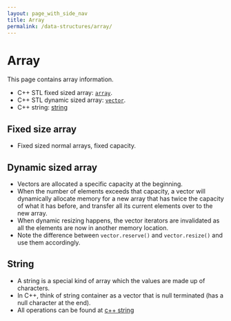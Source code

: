 ```yaml
---
layout: page_with_side_nav
title: Array
permalink: /data-structures/array/
---
```


# Array
This page contains array information. 
- C++ STL fixed sized array: [`array`](http://www.cplusplus.com/reference/array/array/).
- C++ STL dynamic sized array: [`vector`](http://www.cplusplus.com/reference/vector/vector/).
- C++ string: [string](https://www.cplusplus.com/reference/string/string/)

## Fixed size array
- Fixed sized normal arrays, fixed capacity.

## Dynamic sized array
- Vectors are allocated a specific capacity at the beginning.
- When the number of elements exceeds that capacity, 
a vector will dynamically allocate memory for a new array that has twice the capacity of what it has before,
and transfer all its current elements over to the new array.
- When dynamic resizing happens, the vector iterators are invalidated as all the elements are now in another memory location.
- Note the difference between `vector.reserve()` and `vector.resize()` and use them accordingly.

## String

- A string is a special kind of array which the values are made up of characters.
- In C++, think of string container as a vector<char> that is null terminated (has a null character at the end).
- All operations can be found at [c++ string](https://www.cplusplus.com/reference/string/string/)